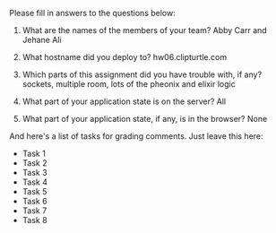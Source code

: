 Please fill in answers to the questions below:


1. What are the names of the members of your team?
Abby Carr and Jehane Ali

2. What hostname did you deploy to?
hw06.clipturtle.com

3. Which parts of this assignment did you have trouble with, if any?
sockets, multiple room, lots of the pheonix and elixir logic

4. What part of your application state is on the server?
All

5. What part of your application state, if any, is in the browser?
None

And here's a list of tasks for grading comments. Just leave this here:
 - Task 1
 - Task 2
 - Task 3
 - Task 4
 - Task 5
 - Task 6
 - Task 7
 - Task 8
